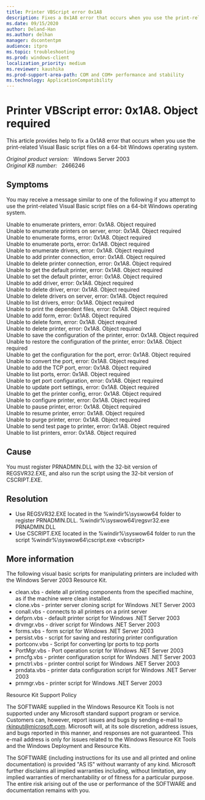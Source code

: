 ```yaml
---
title: Printer VBScript error 0x1A8
description: Fixes a 0x1A8 error that occurs when you use the print-related Visual Basic script files on a 64-bit Windows operating system.
ms.date: 09/15/2020
author: Deland-Han
ms.author: delhan
manager: dscontentpm
audience: itpro
ms.topic: troubleshooting
ms.prod: windows-client
localization_priority: medium
ms.reviewer: kaushika
ms.prod-support-area-path: COM and COM+ performance and stability
ms.technology: ApplicationCompatibility 
---
```

# Printer VBScript error: 0x1A8. Object required

This article provides help to fix a 0x1A8 error that occurs when you use the print-related Visual Basic script files on a 64-bit Windows operating system.

_Original product version:_ &nbsp; Windows Server 2003  
_Original KB number:_ &nbsp; 2466246

## Symptoms

You may receive a message similar to one of the following if you attempt to use the print-related Visual Basic script files on a 64-bit Windows operating system.

Unable to enumerate printers, error: 0x1A8. Object required  
Unable to enumerate printers on server, error: 0x1A8. Object required  
Unable to enumerate forms, error: 0x1A8. Object required  
Unable to enumerate ports, error: 0x1A8. Object required  
Unable to enumerate drivers, error: 0x1A8. Object required  
Unable to add printer connection, error: 0x1A8. Object required  
Unable to delete printer connection, error: 0x1A8. Object required  
Unable to get the default printer, error: 0x1A8. Object required  
Unable to set the default printer, error: 0x1A8. Object required  
Unable to add driver, error: 0x1A8. Object required  
Unable to delete driver, error: 0x1A8. Object required  
Unable to delete drivers on server, error: 0x1A8. Object required  
Unable to list drivers, error: 0x1A8. Object required  
Unable to print the dependent files, error: 0x1A8. Object required  
Unable to add form, error: 0x1A8. Object required  
Unable to delete form, error: 0x1A8. Object required  
Unable to delete printer,  error: 0x1A8. Object required  
Unable to save the configuration of the printer, error: 0x1A8. Object required  
Unable to restore the configuration of the printer, error: 0x1A8. Object required  
Unable to get the configuration for the port, error: 0x1A8. Object required  
Unable to convert the port, error: 0x1A8. Object required  
Unable to add the TCP port, error: 0x1A8. Object required  
Unable to list ports, error: 0x1A8. Object required  
Unable to get port configuration, error: 0x1A8. Object required  
Unable to update port settings, error: 0x1A8. Object required  
Unable to get the printer config, error: 0x1A8. Object required  
Unable to configure printer, error: 0x1A8. Object required  
Unable to pause printer, error: 0x1A8. Object required  
Unable to resume printer, error: 0x1A8. Object required  
Unable to purge printer, error: 0x1A8. Object required  
Unable to send test page to printer, error: 0x1A8. Object required  
Unable to list printers, error: 0x1A8. Object required

## Cause

You must register PRNADMIN.DLL with the 32-bit version of REGSVR32.EXE, and also run the script using the 32-bit version of CSCRIPT.EXE.

## Resolution

- Use REGSVR32.EXE located in the %windir%\syswow64 folder to register PRNADMIN.DLL.
%windir%\syswow64\regsvr32.exe PRNADMIN.DLL 
- Use CSCRIPT.EXE located in the %windir%\syswow64 folder to run the script
%windir%\syswow64\cscript.exe \<vbscript>

## More information

The following visual basic scripts for manipulating printers are included with the Windows Server 2003 Resource Kit.

- clean.vbs - delete all printing components from the specified machine, as if the machine were clean installed.
- clone.vbs - printer server cloning script for Windows .NET Server 2003
- conall.vbs - connects to all printers on a print server
- defprn.vbs - default printer script for Windows .NET Server 2003
- drvmgr.vbs - driver script for Windows .NET Server 2003
- forms.vbs - form script for Windows .NET Server 2003
- persist.vbs - script for saving and restoring printer configuration
- portconv.vbs - Script for converting lpr ports to tcp ports
- PortMgr.vbs - Port operation script for Windows .NET Server 2003
- prncfg.vbs - printer configuration script for Windows .NET Server 2003
- prnctrl.vbs - printer control script for Windows .NET Server 2003
- prndata.vbs - printer data configuration script for Windows .NET Server 2003
- prnmgr.vbs - printer script for Windows .NET Server 2003

Resource Kit Support Policy

The SOFTWARE supplied in the Windows Resource Kit Tools is not supported under any Microsoft standard support program or service. Customers can, however, report issues and bugs by sending e-mail to rkinput@microsoft.com. Microsoft will, at its sole discretion, address issues, and bugs reported in this manner, and responses are not guaranteed. This e-mail address is only for issues related to the Windows Resource Kit Tools and the Windows Deployment and Resource Kits.

The SOFTWARE (including instructions for its use and all printed and online documentation) is provided "AS IS" without warranty of any kind. Microsoft further disclaims all implied warranties including, without limitation, any implied warranties of merchantability or of fitness for a particular purpose. The entire risk arising out of the use or performance of the SOFTWARE and documentation remains with you.
